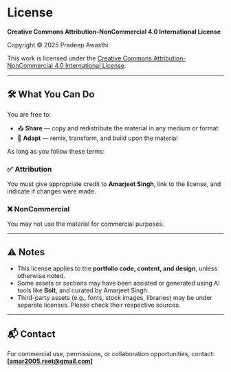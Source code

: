 # License

**Creative Commons Attribution-NonCommercial 4.0 International License**

Copyright © 2025 Pradeep Awasthi

This work is licensed under the [Creative Commons Attribution-NonCommercial 4.0 International License](https://creativecommons.org/licenses/by-nc/4.0/).

---

## 🛠 What You Can Do

You are free to:

- 📤 **Share** — copy and redistribute the material in any medium or format
- 🧠 **Adapt** — remix, transform, and build upon the material

As long as you follow these terms:

### ✅ Attribution
You must give appropriate credit to **Amarjeet Singh**, link to the license, and indicate if changes were made.

### ❌ NonCommercial
You may not use the material for commercial purposes.

---

## ⚠️ Notes

- This license applies to the **portfolio code, content, and design**, unless otherwise noted.
- Some assets or sections may have been assisted or generated using AI tools like **Bolt**, and curated by Amarjeet Singh.
- Third-party assets (e.g., fonts, stock images, libraries) may be under separate licenses. Please check their respective sources.

---

## 📬 Contact

For commercial use, permissions, or collaboration opportunities, contact:
**[amar2005.reet@gmail.com]**
